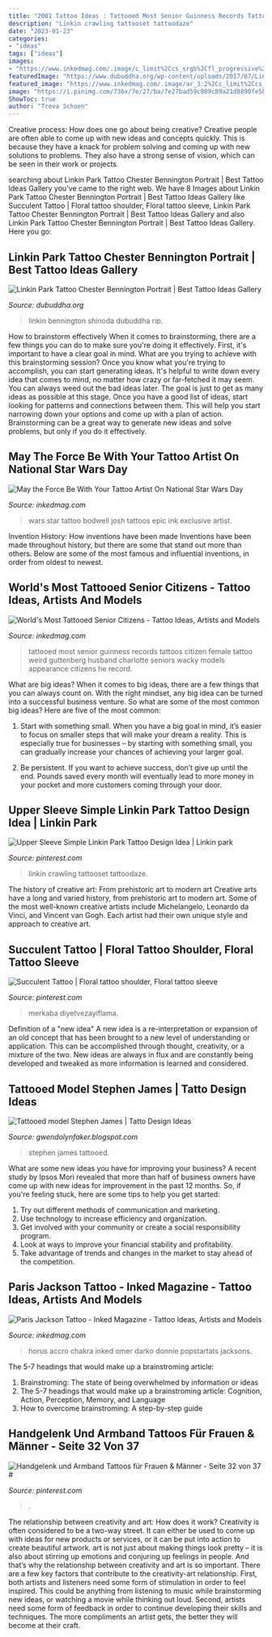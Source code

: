 ```yaml
---
title: "2001 Tattoo Ideas : Tattooed Most Senior Guinness Records Tattoos Citizen Female Tattoo Weird Guttenberg Husband Charlotte Seniors Wacky Models Appearance Citizens He Record"
description: "Linkin crawling tattooset tattoodaze"
date: "2023-01-23"
categories:
- "ideas"
tags: ["ideas"]
images:
- "https://www.inkedmag.com/.image/c_limit%2Ccs_srgb%2Cfl_progressive%2Cq_auto:good%2Cw_700/MTU5MDMyMzAwNDQ3OTM0MjMy/paris-jackson-eye-of-horus-tattoo.jpg"
featuredImage: "https://www.dubuddha.org/wp-content/uploads/2017/07/Linkin-Park-Tattoo-Chester-Bennington-Portrait-by-Alex-Moro-728x728.jpg"
featured_image: "https://www.inkedmag.com/.image/ar_3:2%2Cc_limit%2Ccs_srgb%2Cfl_progressive%2Cq_auto:good%2Cw_700/MTU5MDMyMzgxMjUwNzQyMDQw/charlotte-guttenberg-guinness-world-records.jpg"
image: "https://i.pinimg.com/736x/7e/27/ba/7e27bad59c089c89a21d8890fe5b9ce5.jpg"
ShowToc: true
author: "Treva Schoen"
---
```



Creative process: How does one go about being creative?
Creative people are often able to come up with new ideas and concepts quickly. This is because they have a knack for problem solving and coming up with new solutions to problems. They also have a strong sense of vision, which can be seen in their work or projects.

	

		
searching about Linkin Park Tattoo Chester Bennington Portrait | Best Tattoo Ideas Gallery you've came to the right web. We have 8 Images about Linkin Park Tattoo Chester Bennington Portrait | Best Tattoo Ideas Gallery like Succulent Tattoo | Floral tattoo shoulder, Floral tattoo sleeve, Linkin Park Tattoo Chester Bennington Portrait | Best Tattoo Ideas Gallery and also Linkin Park Tattoo Chester Bennington Portrait | Best Tattoo Ideas Gallery. Here you go:
		
    
## Linkin Park Tattoo Chester Bennington Portrait | Best Tattoo Ideas Gallery

<img loading=lazy src="https://www.dubuddha.org/wp-content/uploads/2017/07/Linkin-Park-Tattoo-Chester-Bennington-Portrait-by-Alex-Moro-728x728.jpg" onerror="this.onerror=null;this.src='https://tse2.mm.bing.net/th?id=OIP.AZEr-lJDb-FDYTujje7GDAHaHa&amp;pid=15.1';" alt="Linkin Park Tattoo Chester Bennington Portrait | Best Tattoo Ideas Gallery">

_Source: dubuddha.org_

>linkin bennington shinoda dubuddha rip. 

	

How to brainstorm effectively
When it comes to brainstorming, there are a few things you can do to make sure you're doing it effectively. First, it's important to have a clear goal in mind. What are you trying to achieve with this brainstorming session? Once you know what you're trying to accomplish, you can start generating ideas. It's helpful to write down every idea that comes to mind, no matter how crazy or far-fetched it may seem. You can always weed out the bad ideas later. The goal is just to get as many ideas as possible at this stage. Once you have a good list of ideas, start looking for patterns and connections between them. This will help you start narrowing down your options and come up with a plan of action. Brainstorming can be a great way to generate new ideas and solve problems, but only if you do it effectively.

    
## May The Force Be With Your Tattoo Artist On National Star Wars Day

<img loading=lazy src="https://www.inkedmag.com/.image/ar_16:9%2Cc_fill%2Ccs_srgb%2Cfl_progressive%2Cg_faces:center%2Cq_auto:good%2Cw_768/MTYzODA1NjIzNDg0NDI1OTUz/joshbodwell_social.jpg" onerror="this.onerror=null;this.src='https://tse3.mm.bing.net/th?id=OIP.F8hvL95AOUZ0DHTIUk58GwHaEK&amp;pid=15.1';" alt="May the Force Be With Your Tattoo Artist On National Star Wars Day">

_Source: inkedmag.com_

>wars star tattoo bodwell josh tattoos epic ink exclusive artist. 

	

Invention History: How inventions have been made
Inventions have been made throughout history, but there are some that stand out more than others. Below are some of the most famous and influential inventions, in order from oldest to newest.

    
## World&#039;s Most Tattooed Senior Citizens - Tattoo Ideas, Artists And Models

<img loading=lazy src="https://www.inkedmag.com/.image/ar_3:2%2Cc_limit%2Ccs_srgb%2Cfl_progressive%2Cq_auto:good%2Cw_700/MTU5MDMyMzgxMjUwNzQyMDQw/charlotte-guttenberg-guinness-world-records.jpg" onerror="this.onerror=null;this.src='https://tse1.mm.bing.net/th?id=OIP.Fr0z1GROltNwJEuactJcBwAAAA&amp;pid=15.1';" alt="World&#039;s Most Tattooed Senior Citizens - Tattoo Ideas, Artists and Models">

_Source: inkedmag.com_

>tattooed most senior guinness records tattoos citizen female tattoo weird guttenberg husband charlotte seniors wacky models appearance citizens he record. 

	

What are big ideas?
When it comes to big ideas, there are a few things that you can always count on. With the right mindset, any big idea can be turned into a successful business venture. So what are some of the most common big ideas? Here are five of the most common:
1. Start with something small. When you have a big goal in mind, it’s easier to focus on smaller steps that will make your dream a reality. This is especially true for businesses – by starting with something small, you can gradually increase your chances of achieving your larger goal.

2. Be persistent. If you want to achieve success, don’t give up until the end. Pounds saved every month will eventually lead to more money in your pocket and more customers coming through your door.

    
## Upper Sleeve Simple Linkin Park Tattoo Design Idea | Linkin Park

<img loading=lazy src="https://i.pinimg.com/736x/89/db/93/89db93185da0480257100a3971c101b3--tattoo-designs-tattoo-ideas.jpg" onerror="this.onerror=null;this.src='https://tse4.mm.bing.net/th?id=OIP.0zO8etoXgvRkw6lSFEncUwHaJ3&amp;pid=15.1';" alt="Upper Sleeve Simple Linkin Park Tattoo Design Idea | Linkin park">

_Source: pinterest.com_

>linkin crawling tattooset tattoodaze. 

	

The history of creative art: From prehistoric art to modern art
Creative arts have a long and varied history, from prehistoric art to modern art. Some of the most well-known creative artists include Michelangelo, Leonardo da Vinci, and Vincent van Gogh. Each artist had their own unique style and approach to creative art.

    
## Succulent Tattoo | Floral Tattoo Shoulder, Floral Tattoo Sleeve

<img loading=lazy src="https://i.pinimg.com/736x/ba/2b/a5/ba2ba564ded746e09b8331bffb3c4c2b.jpg" onerror="this.onerror=null;this.src='https://tse2.mm.bing.net/th?id=OIP.wGoqpyyuquaXAPqxCjmBKgHaKI&amp;pid=15.1';" alt="Succulent Tattoo | Floral tattoo shoulder, Floral tattoo sleeve">

_Source: pinterest.com_

>merkaba diyetvezayiflama. 

	

Definition of a "new idea"
A new idea is a re-interpretation or expansion of an old concept that has been brought to a new level of understanding or application. This can be accomplished through thought, creativity, or a mixture of the two. New ideas are always in flux and are constantly being developed and tweaked as more information is learned and considered.

    
## Tattooed Model Stephen James | Tatto Design Ideas

<img loading=lazy src="https://3.bp.blogspot.com/-3hvYBpqHLfk/UY_hj9pdUYI/AAAAAAAACD8/2FpH5m5AjHE/s1600/Stephen_james_barcelona_elita_model.png" onerror="this.onerror=null;this.src='https://tse2.mm.bing.net/th?id=OIP.Ya7XFOlSPc2nN81jEcvVPQHaLH&amp;pid=15.1';" alt="Tattooed model Stephen James | Tatto Design Ideas">

_Source: gwendolynfaker.blogspot.com_

>stephen james tattooed. 

	

What are some new ideas you have for improving your business?
A recent study by Ipsos Mori revealed that more than half of business owners have come up with new ideas for improvement in the past 12 months. So, if you're feeling stuck, here are some tips to help you get started: 
1. Try out different methods of communication and marketing.
2. Use technology to increase efficiency and organization.
3. Get involved with your community or create a social responsibility program.
4. Look at ways to improve your financial stability and profitability.
5. Take advantage of trends and changes in the market to stay ahead of the competition.

    
## Paris Jackson Tattoo - Inked Magazine - Tattoo Ideas, Artists And Models

<img loading=lazy src="https://www.inkedmag.com/.image/c_limit%2Ccs_srgb%2Cfl_progressive%2Cq_auto:good%2Cw_700/MTU5MDMyMzAwNDQ3OTM0MjMy/paris-jackson-eye-of-horus-tattoo.jpg" onerror="this.onerror=null;this.src='https://tse2.mm.bing.net/th?id=OIP.AMge_OWv5AVIDdiqzakMvQHaHb&amp;pid=15.1';" alt="Paris Jackson Tattoo - Inked Magazine - Tattoo Ideas, Artists and Models">

_Source: inkedmag.com_

>horus accro chakra inked omer darko donnie popstartats jacksons. 

	

The 5-7 headings that would make up a brainstroming article:
1. Brainstroming: The state of being overwhelmed by information or ideas
2. The 5-7 headings that would make up a brainstroming article: Cognition, Action, Perception, Memory, and Language
3. How to overcome brainstroming: A step-by-step guide

    
## Handgelenk Und Armband Tattoos Für Frauen &amp; Männer - Seite 32 Von 37 #

<img loading=lazy src="https://i.pinimg.com/736x/7e/27/ba/7e27bad59c089c89a21d8890fe5b9ce5.jpg" onerror="this.onerror=null;this.src='https://tse1.mm.bing.net/th?id=OIP.Qj16yLO9uygNnvyi83IRKQHaJQ&amp;pid=15.1';" alt="Handgelenk und Armband Tattoos für Frauen &amp; Männer - Seite 32 von 37 #">

_Source: pinterest.com_

>. 

	

The relationship between creativity and art: How does it work?
Creativity is often considered to be a two-way street. It can either be used to come up with ideas for new products or services, or it can be put into action to create beautiful artwork. art is not just about making things look pretty – it is also about stirring up emotions and conjuring up feelings in people. And that’s why the relationship between creativity and art is so important.
There are a few key factors that contribute to the creativity-art relationship. First, both artists and listeners need some form of stimulation in order to feel inspired. This could be anything from listening to music while brainstorming new ideas, or watching a movie while thinking out loud. Second, artists need some form of feedback in order to continue developing their skills and techniques. The more compliments an artist gets, the better they will become at their craft.

